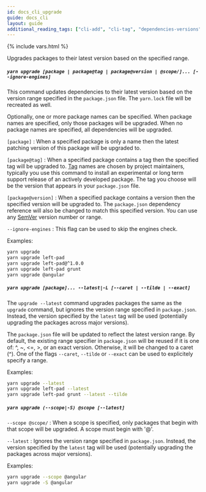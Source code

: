 ```yaml
---
id: docs_cli_upgrade
guide: docs_cli
layout: guide
additional_reading_tags: ["cli-add", "cli-tag", "dependencies-versions", "cli-upgrade-interactive"]
---
```


{% include vars.html %}

<p class="lead">Upgrades packages to their latest version based on the specified range.</p>

##### `yarn upgrade [package | package@tag | package@version | @scope/]... [--ignore-engines]` <a class="toc" id="toc-yarn-upgrade" href="#toc-yarn-upgrade"></a>

This command updates dependencies to their latest version based on the
version range specified in the `package.json` file. The `yarn.lock` file will
be recreated as well.

Optionally, one or more package names can be specified.
When package names are specified, only those packages will be upgraded.
When no package names are specified, all dependencies will be upgraded.

`[package]` : When a specified package is only a name  then the latest patching version
of this package will be upgraded to.

`[package@tag]` : When a specified package contains a tag then the specified tag will
be upgraded to.
[Tag]({{url_base}}/docs/cli/tag#toc-what-are-tags) names are chosen by project
maintainers, typically you use this command to install an experimental or long
term support release of an actively developed package. The tag you choose will
be the version that appears in your `package.json` file.

`[package@version]` : When a specified package contains a version then the specified
version will be upgraded to. The `package.json` dependency reference will also be changed
to match this specified version.
You can use any [SemVer]({{url_base}}/docs/dependency-versions#toc-semantic-versioning)
version number or range.

`--ignore-engines` : This flag can be used to skip the engines check.

Examples:
```sh
yarn upgrade
yarn upgrade left-pad
yarn upgrade left-pad@^1.0.0
yarn upgrade left-pad grunt
yarn upgrade @angular
```

##### `yarn upgrade [package]... --latest|-L [--caret | --tilde | --exact]` <a class="toc" id="toc-yarn-upgrade-latest" href="#toc-yarn-upgrade-latest"></a>

The `upgrade --latest` command upgrades packages the same as the `upgrade` command,
but ignores the version range specified in `package.json`.
Instead, the version specified by the `latest` tag will be used
(potentially upgrading the packages across major versions).

The `package.json` file will be updated to reflect the latest version range.
By default, the existing range specifier in `package.json` will be reused if
it is one of: ^, ~, <=, >, or an exact version.
Otherwise, it will be changed to a caret (^).
One of the flags `--caret`, `--tilde` or `--exact` can be used to explicitely
specify a range.

Examples:
```sh
yarn upgrade --latest
yarn upgrade left-pad --latest
yarn upgrade left-pad grunt --latest --tilde
```

##### `yarn upgrade (--scope|-S) @scope [--latest]` <a class="toc" id="toc-yarn-upgrade-scope" href="#toc-yarn-upgrade-scope"></a>

`--scope @scope/` : When a scope is specified, only packages that begin with that scope will be upgraded. A scope must begin with '@'.

`--latest` : Ignores the version range specified in `package.json`.
Instead, the version specified by the `latest` tag will be used
(potentially upgrading the packages across major versions).

Examples:
```sh
yarn upgrade --scope @angular
yarn upgrade -S @angular
```